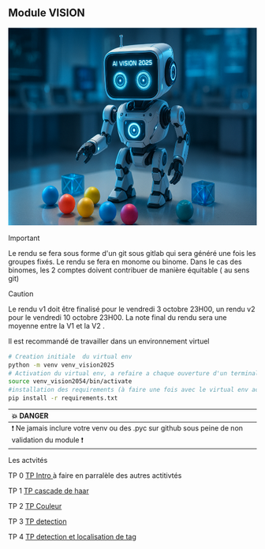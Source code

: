 
## Module VISION

<img src="img/th.jpeg" height="400">


> [!IMPORTANT]
> Le rendu se fera  sous forme d'un git sous gitlab qui sera généré une fois les groupes fixés. Le rendu se fera en monome ou binome. Dans le cas des binomes, les 2 comptes doivent contribuer de manière équitable ( au sens git)

> [!CAUTION]
> Le rendu v1  doit être finalisé pour le vendredi 3 octobre 23H00, un rendu v2 pour le vendredi 10 octobre 23H00. La note final du rendu sera une moyenne entre la V1 et la V2 . 


Il est recommandé de travailler dans un environnement virtuel

``` bash
# Creation initiale  du virtual env
python -m venv venv_vision2025
# Activation du virtual env, a refaire a chaque ouverture d'un terminal
source venv_vision2054/bin/activate
#installation des requirements (à faire une fois avec le virtual env activé)
pip install -r requirements.txt
````

| :boom: DANGER              |
|:---------------------------|
| :exclamation: Ne jamais inclure votre venv  ou des .pyc sur github sous peine de non validation du module  :exclamation:|
 

Les actvités

TP 0 [TP Intro ](TP_vision_intro.md) à faire en parralèle  des autres actitivtés

TP 1 [TP cascade de haar](TP_cascade_de_haar.md)

TP 2 [TP Couleur ](TP_couleur.md)

TP 3 [TP detection ](TP_vision_detection.md)

TP 4 [TP detection et localisation de tag ](TP_tag.md)



